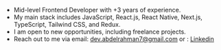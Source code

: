 
* Mid-level Frontend Developer with +3 years of experience.
* My main stack includes JavaScript, React.js, React Native, Next.js, TypeScript, Tailwind CSS, and Redux.
*  I am open to new opportunities, including freelance projects.
* Reach out to me via email: <a href="mailto:dev.abdelrahman7@gmail.com" target="_blank" rel="noopener noreferrer">dev.abdelrahman7@gmail.com</a> or : <a href="https://www.linkedin.com/in/abdelrahmmaan" target="_blank" rel="noopener noreferrer">Linkedin</a>